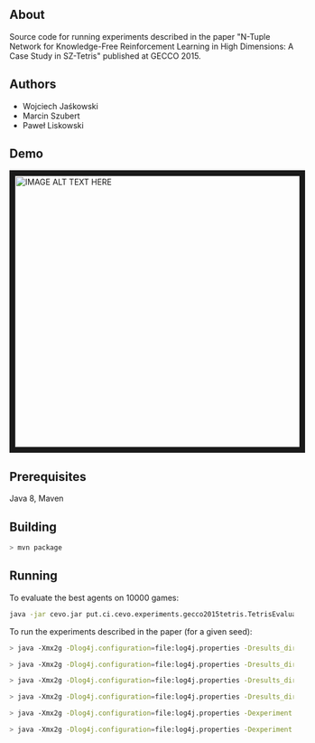 About
-----
Source code for running experiments described in the paper "N-Tuple Network for Knowledge-Free Reinforcement Learning in High Dimensions: A Case Study in SZ-Tetris" published at GECCO 2015.

Authors
-------
* Wojciech Jaśkowski
* Marcin Szubert
* Paweł Liskowski

Demo
----
<a href="http://www.youtube.com/watch?feature=player_embedded&v=0bJFt2ltPyA
" target="_blank"><img src="http://img.youtube.com/vi/0bJFt2ltPyA/0.jpg" 
alt="IMAGE ALT TEXT HERE" width="640" height="480" border="10" /></a>

Prerequisites
-------------
Java 8, Maven

Building
--------
```bash
> mvn package
```

Running
-------
To evaluate the best agents on 10000 games:
```bash
java -jar cevo.jar put.ci.cevo.experiments.gecco2015tetris.TetrisEvaluateAgentsPerformanceExperiment
```

To run the experiments described in the paper (for a given seed):
```bash
> java -Xmx2g -Dlog4j.configuration=file:log4j.properties -Dresults_dir=results/BI-CEM/123 -Dseed=123 -Dframework.properties=configs/tetris/BI-p1000_g100_CEM.properties -jar cevo.jar put.ci.cevo.experiments.gecco2015tetris.FeaturesBasedTetrisExperiment
```

```bash
> java -Xmx2g -Dlog4j.configuration=file:log4j.properties -Dresults_dir=results/BI-CMAES/123 -Dseed=123 -Dframework.properties=configs/tetris/BI-p1000_g100_CMAES.properties -jar cevo.jar put.ci.cevo.experiments.gecco2015tetris.FeaturesBasedTetrisExperiment
```

```bash
> java -Xmx2g -Dlog4j.configuration=file:log4j.properties -Dresults_dir=results/NTuples3x3-CEM/123 -Dseed=123 -Dframework.properties=configs/tetris/all-3x3_p1000_g100_CEM.properties -jar cevo.jar put.ci.cevo.experiments.gecco2015tetris.NTuplesTetrisExperiment
```

```bash
> java -Xmx2g -Dlog4j.configuration=file:log4j.properties -Dresults_dir=results/NTuples3x3-VD_CMAES/123 -Dseed=123 -Dframework.properties=configs/tetris/all-3x3_p1000_g100_CMAES-VD.properties -jar cevo.jar put.ci.cevo.experiments.gecco2015tetris.NTuplesTetrisExperiment
```

```bash
> java -Xmx2g -Dlog4j.configuration=file:log4j.properties -Dexperiment.output=results/TDL-4x4 -Dexperiment.seed=123 -Dframework.properties=configs/tetris/tdl-4x4_alpha-0001_exp-01_dec.properties -jar cevo.jar put.ci.cevo.experiments.gecco2015tetris.TDLTetrisExperiment
```

```bash
> java -Xmx2g -Dlog4j.configuration=file:log4j.properties -Dexperiment.output=results/TDL-4x4 -Dexperiment.seed=123 -Dframework.properties=configs/tetris/tdl-3x3_alpha-0001_exp-01_dec.properties -jar cevo.jar put.ci.cevo.experiments.gecco2015tetris.TDLTetrisExperiment
```
